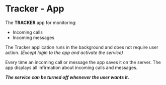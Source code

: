 # Tracker - App

The **TRACKER** app for monitoring:
* Incoming calls
* Incoming messages

The Tracker application runs in the background and does not require user action.
*(Except login to the app and activate the service)*

Every time an incoming call or message the app saves it on the server.
The app displays all infirmation about incoming calls and messages.

***The service can be turned off whenever the user wants it.***
